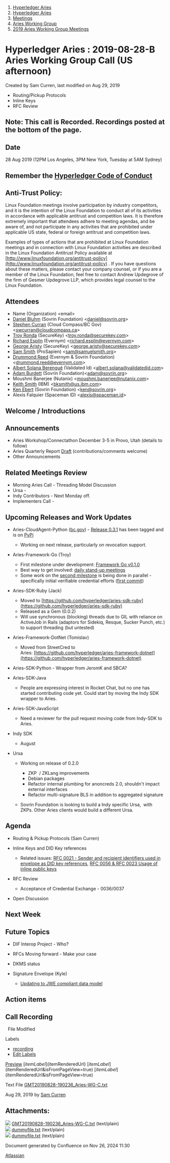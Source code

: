 1. [Hyperledger Aries](index.html)
2. [Hyperledger Aries](Hyperledger-Aries_18481154.html)
3. [Meetings](Meetings_18481222.html)
4. [Aries Working Group](Aries-Working-Group_18481228.html)
5. [2019 Aries Working Group Meetings](2019-Aries-Working-Group-Meetings_18511496.html)

# Hyperledger Aries : 2019-08-28-B Aries Working Group Call (US afternoon)

Created by Sam Curren, last modified on Aug 29, 2019

- Routing/Pickup Protocols
- Inline Keys
- RFC Review

## Note: This call is Recorded. Recordings posted at the bottom of the page.

## Date

28 Aug 2019 (12PM Los Angeles, 3PM New York, Tuesday at 5AM Sydney)

## Remember the [Hyperledger Code of Conduct](https://lf-hyperledger.atlassian.net/wiki/spaces/HYP/pages/19595281/Hyperledger+Code+of+Conduct)

## Anti-Trust Policy:

Linux Foundation meetings involve participation by industry competitors, and it is the intention of the Linux Foundation to conduct all of its activities in accordance with applicable antitrust and competition laws. It is therefore extremely important that attendees adhere to meeting agendas, and be aware of, and not participate in any activities that are prohibited under applicable US state, federal or foreign antitrust and competition laws.

Examples of types of actions that are prohibited at Linux Foundation meetings and in connection with Linux Foundation activities are described in the Linux Foundation Antitrust Policy available at [http://www.linuxfoundation.org/antitrust-policy](http://www.linuxfoundation.org/antitrust-policy) . If you have questions about these matters, please contact your company counsel, or if you are a member of the Linux Foundation, feel free to contact Andrew Updegrove of the firm of Gesmer Updegrove LLP, which provides legal counsel to the Linux Foundation.

## Attendees

- Name (Organization) &lt;email&gt;
- [Daniel Bluhm](https://lf-hyperledger.atlassian.net/wiki/people/712020:c322d585-d6d2-4479-a990-b91fac45db1c?ref=confluence) (Sovrin Foundation) &lt;daniel@sovrin.org&gt;
- [Stephen Curran](https://lf-hyperledger.atlassian.net/wiki/people/557058:d676f135-ecd6-465b-b7eb-f87976bf4569?ref=confluence) (Cloud Compass/BC Gov) &lt;swcurran@cloudcompass.ca&gt;
- [Troy Ronda](https://lf-hyperledger.atlassian.net/wiki/people/557058:c854f35a-2b58-4be3-9003-ca2a67495580?ref=confluence) (SecureKey) &lt;troy.ronda@securekey.com&gt;
- [Richard Esplin](https://lf-hyperledger.atlassian.net/wiki/people/712020:8b35bfaa-715c-4137-8dbd-c4fdab87b671?ref=confluence) (Evernym) &lt;richard.esplin@evernym.com&gt;
- [George Aristy](https://lf-hyperledger.atlassian.net/wiki/people/712020:a54e9044-6519-4da3-84ed-b85f302c0029?ref=confluence) (SecureKey) &lt;george.aristy@securekey.com&gt;
- [Sam Smith](https://lf-hyperledger.atlassian.net/wiki/people/70121:d328bb58-9406-4363-8440-41dfb6b21ee8?ref=confluence) (ProSapien) &lt;sam@samuelsmith.org&gt;
- [Drummond Reed](https://lf-hyperledger.atlassian.net/wiki/people/70121:f3a4c542-f887-49b3-aac9-7374b4da8e1d?ref=confluence) (Evernym &amp; Sovrin Foundation) &lt;[drummond.reed@evernym.com](mailto:drummond.reed@evernym.com)&gt;
- [Albert Solana Berengué](https://lf-hyperledger.atlassian.net/wiki/people/70121:0b2fa4b3-a9eb-4eb8-b319-d96c4647750d?ref=confluence) (Validated Id) &lt;albert.solana@validatedid.com&gt;
- [Adam Burdett](https://lf-hyperledger.atlassian.net/wiki/people/557058:089ba491-66a4-4ec7-a78b-6be560fa21ca?ref=confluence) (Sovrin Foundation)&lt;adam@sovrin.org&gt;
- Moushmi Banerjee (Nutanix) &lt;moushmi.banerjee@nutanix.com&gt;
- [Keith Smith](https://lf-hyperledger.atlassian.net/wiki/people/712020:cc600316-1f4b-43a4-b4ea-d4d2ec7a464b?ref=confluence) (IBM) &lt;bksmith@us.ibm.com&gt;
- [Ken Ebert](https://lf-hyperledger.atlassian.net/wiki/people/70121:2cc4df0e-16de-40dc-ba52-09649099759a?ref=confluence) (Sovrin Foundation) &lt;ken@sovrin.org&gt;
- Alexis Falquier (Spaceman ID) &lt;alexis@spaceman.id&gt;

## Welcome / Introductions

## Announcements

- Aries Workshop/Connectathon December 3-5 in Provo, Utah (details to follow)
- Aries Quarterly Report [Draft](https://docs.google.com/document/d/1AFER4mDA3r7v6J9EO0pm_-rO859i1-osdQVDvPqtTTY/edit?usp=sharing) (contributions/comments welcome)
- Other Announcements

## Related Meetings Review

- Morning Aries Call - Threading Model Discussion
- Ursa -
- Indy Contributors - Next Monday off.
- Implementers Call -

## Upcoming Releases and Work Updates

- Aries-CloudAgent-Python ([bc.gov](http://bc.gov)) - [Release 0.3.1](https://github.com/hyperledger/aries-cloudagent-python/releases/tag/0.3.1) has been tagged and is on [PyPi](https://pypi.org/project/aries-cloudagent/0.3.0/)
  
  - Working on next release, particularly on revocation support.
- Aries-Framework-Go (Troy)
  
  - First milestone under development: [Framework Go v0.1.0](https://lf-hyperledger.atlassian.net/wiki/display/ARIES/Framework+Go+v0.1.0)
  - Best way to get involved: [daily stand-up meetings](https://lf-hyperledger.atlassian.net/wiki/display/ARIES/Framework+Go+Meetings)
  - Some work on the [second milestone](https://lf-hyperledger.atlassian.net/wiki/display/ARIES/Framework+Go+v0.2.0) is being done in parallel - specifically initial verifiable credential efforts ([first commit](https://github.com/hyperledger/aries-framework-go/commit/c96a4daf6076ab95ba62dc31eae52440d6c55c55))
- Aries-SDK-Ruby (Jack)
  
  - Moved to [https://github.com/hyperledger/aries-sdk-ruby](https://github.com/hyperledger/aries-sdk-ruby)
  - Released as a Gem (0.0.2)
  - Will use synchronous (blocking) threads due to GIL with reliance on ActiveJob in Rails (adaptors for Sidekiq, Resque, Sucker Punch, etc.) to support threading (but untested)
- Aries-Framework-DotNet (Tomislav)
  
  - Moved from StreetCred to Aries: [https://github.com/hyperledger/aries-framework-dotnet](https://github.com/hyperledger/aries-framework-dotnet)
- Aries-SDK-Python - Wrapper from JeromK and SBCA?
- Aries-SDK-Java
  
  - People are expressing interest in Rocket Chat, but no one has started contributing code yet. Could start by moving the Indy SDK wrapper to Aries.
- Aries-SDK-JavaScript
  
  - Need a reviewer for the pull request moving code from Indy-SDK to Aries.
- Indy SDK
  
  - August
- Ursa
  
  - Working on release of 0.2.0
    
    - ZKP  / ZKLang improvements
    - Debian packages
    - Refactor internal plumbing for anoncreds 2.0, shouldn't impact external interfaces
    - Refactor multi-signature BLS in addition to aggregated signature
  - Sovrin Foundation is looking to build a Indy specific Ursa,  with ZKPs. Other Aries clients would build a different Ursa.

## Agenda

- Routing &amp; Pickup Protocols (Sam Curren)
- Inline Keys and DID Key references
  
  - Related issues: [RFC 0021 - Sender and recipient identifiers used in envelope as DID key references](https://github.com/hyperledger/aries-rfcs/issues/104), [RFC 0056 &amp; RFC 0023 Usage of inline public keys](https://github.com/hyperledger/aries-rfcs/issues/201)
- RFC Review
  
  - Acceptance of Credential Exchange - 0036/0037
- Open Discussion

## Next Week

## Future Topics

- DIF Interop Project - Who?
- RFCs Moving forward - Make your case
- DKMS status
- Signature Envelope (Kyle)
  
  - [Updating to JWE compliant data model](https://github.com/hyperledger/aries-rfcs/issues/133)

## Action items

## Call Recording

  File Modified

Labels

- [recording](/wiki/label/ARIES/recording)
- [Edit Labels](# "Edit Labels")

[Preview]() [$itemLabel]($itemRenderedUrl) [$itemLabel]($itemRenderedUrl&isFromPageView=true) [$itemLabel]($itemRenderedUrl&isFromPageView=true)

Text File [GMT20190828-190236\_Aries-WG-C.txt](attachments/18482042/18512064.txt "Download")

Aug 29, 2019 by [Sam Curren](/wiki/people/557058:1ed5fd92-7e42-4cab-87b1-688e48bc02c2)

## Attachments:

![](images/icons/bullet_blue.gif) [GMT20190828-190236\_Aries-WG-C.txt](attachments/18482042/18512064.txt) (text/plain)  
![](images/icons/bullet_blue.gif) [dummyfile.txt](attachments/18482042/18512066.txt) (text/plain)  
![](images/icons/bullet_blue.gif) [dummyfile.txt](attachments/18482042/18512065.txt) (text/plain)

Document generated by Confluence on Nov 26, 2024 11:30

[Atlassian](http://www.atlassian.com/)
